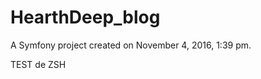 HearthDeep_blog
===============

A Symfony project created on November 4, 2016, 1:39 pm.

TEST de ZSH
